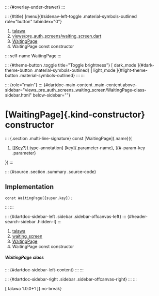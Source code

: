 ::: {#overlay-under-drawer}
:::

::: {#title}
[menu]{#sidenav-left-toggle .material-symbols-outlined role="button"
tabindex="0"}

1.  [talawa](../../index.html)
2.  [views/pre_auth_screens/waiting_screen.dart](../../views_pre_auth_screens_waiting_screen/)
3.  [WaitingPage](../../views_pre_auth_screens_waiting_screen/WaitingPage-class.html)
4.  WaitingPage const constructor

::: self-name
WaitingPage
:::

::: {#theme-button .toggle title="Toggle brightness"}
[ dark_mode ]{#dark-theme-button .material-symbols-outlined} [
light_mode ]{#light-theme-button .material-symbols-outlined}
:::
:::

::: {role="main"}
::: {#dartdoc-main-content .main-content above-sidebar="views_pre_auth_screens_waiting_screen/WaitingPage-class-sidebar.html" below-sidebar=""}
<div>

# [WaitingPage]{.kind-constructor} constructor

</div>

::: {.section .multi-line-signature}
const [WaitingPage]{.name}({

1.  [[[Key](https://api.flutter.dev/flutter/foundation/Key-class.html)?]{.type-annotation}
    [key]{.parameter-name}, ]{#-param-key .parameter}

})
:::

::: {#source .section .summary .source-code}
## Implementation

``` language-dart
const WaitingPage({super.key});
```
:::
:::

::: {#dartdoc-sidebar-left .sidebar .sidebar-offcanvas-left}
::: {#header-search-sidebar .hidden-l}
:::

1.  [talawa](../../index.html)
2.  [waiting_screen](../../views_pre_auth_screens_waiting_screen/)
3.  [WaitingPage](../../views_pre_auth_screens_waiting_screen/WaitingPage-class.html)
4.  WaitingPage const constructor

##### WaitingPage class

::: {#dartdoc-sidebar-left-content}
:::
:::

::: {#dartdoc-sidebar-right .sidebar .sidebar-offcanvas-right}
:::
:::

[ talawa 1.0.0+1 ]{.no-break}

